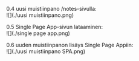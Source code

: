 0.4 uusi muistiinpano /notes-sivulla:  
![](./uusi muistiinpano.png)

0.5 Single Page App-sivun lataaminen:  
![](./single page app.png)

0.6 uuden muistiinpanon lisäys Single Page Appiin:  
![](./uusi muistiinpano SPA.png)